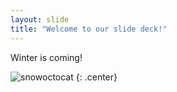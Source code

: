 ```yaml
---
layout: slide
title: "Welcome to our slide deck!"
---
```


Winter is coming!

![snowoctocat](https://octodex.github.com/images/snowoctocat.png)
{: .center}
